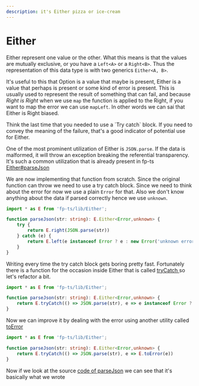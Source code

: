 ```yaml
---
description: it's Either pizza or ice-cream
---
```


# Either

Either represent one value or the other. What this means is that the values are mutually exclusive, or you have a `Left<A>` or a `Right<B>`. Thus the representation of this data type is with two generics `Either<A, B>`. 

It's useful to this that Option is a value that maybe is present, Either is a value that perhaps is present or some kind of error is present. This is usually used to represent the result of something that can fail, and because _Right is Right_ when we use `map` the function is applied to the Right, if you want to map the error we can use `mapLeft`. In other words we can sai that Either is Right biased.

Think the last time that you needed to use a \`Try catch\` block. If you need to convey the meaning of the failure, that's a good indicator of potential use for Either.

One of the most prominent utilization of Either is `JSON.parse`. If the data is malformed, it will throw an exception breaking the referential transparency. It's such a common utilization that is already present in fp-ts [Either\#parseJson](https://gcanti.github.io/fp-ts/modules/Either.ts.html#parsejson)

We are now implementing that function from scratch. Since the original function can throw we need to use a try catch block. Since we need to think about the error for now we use a plain `Error` for that. Also we don't know anything about the data if parsed correctly hence we use `unknown`.

```typescript
import * as E from 'fp-ts/lib/Either';

function parseJson(str: string): E.Either<Error,unknown> {
    try {
        return E.right(JSON.parse(str))
    } catch (e) {
        return E.left(e instanceof Error ? e : new Error('unknown error'))
    }
}
```

Writing every time the try catch block gets boring pretty fast. Fortunately there is a function for the occasion inside Either that is called [tryCatch ](https://gcanti.github.io/fp-ts/modules/Either.ts.html#trycatch)so let's refactor a bit.

```typescript
import * as E from 'fp-ts/lib/Either';

function parseJson(str: string): E.Either<Error,unknown> {
    return E.tryCatch(() => JSON.parse(str), e => e instanceof Error ? e : new Error('unknown error'))
}
```

Now we can improve it by dealing with the error using another utility called [toError](https://gcanti.github.io/fp-ts/modules/Either.ts.html#toerror)

```typescript
import * as E from 'fp-ts/lib/Either';

function parseJson(str: string): E.Either<Error,unknown> {
    return E.tryCatch(() => JSON.parse(str), e => E.toError(e))
}
```

Now if we look at the source [code of parseJson](https://github.com/gcanti/fp-ts/blob/master/src/Either.ts#L361) we can see that it's basically what we wrote

